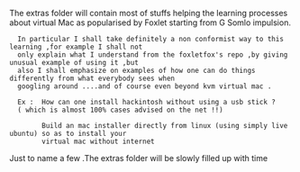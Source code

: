 The extras folder will contain most of stuffs helping the learning processes about virtual Mac as popularised by Foxlet starting
from G Somlo impulsion.

      In particular I shall take definitely a non conformist way to this learning ,for example I shall not
      only explain what I understand from the foxletfox's repo ,by giving unusual example of using it ,but 
      also I shall emphasize on examples of how one can do things differently from what everybody sees when
      googling around ....and of course even beyond kvm virtual mac .

      Ex :  How can one install hackintosh without using a usb stick ?  
      ( which is almost 100% cases advised on the net !!)
            
            Build an mac installer directly from linux (using simply live ubuntu) so as to install your 
            virtual mac without internet
            
  Just to name a few .The extras folder will be slowly filled up with time          
